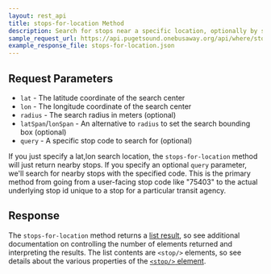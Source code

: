 ```yaml
---
layout: rest_api
title: stops-for-location Method
description: Search for stops near a specific location, optionally by stop code.
sample_request_url: https://api.pugetsound.onebusaway.org/api/where/stops-for-location.json?key=TEST&lat=47.653435&lon=-122.305641
example_response_file: stops-for-location.json
---
```


## Request Parameters

* `lat` - The latitude coordinate of the search center
* `lon` - The longitude coordinate of the search center
* `radius` - The search radius in meters (optional)
* `latSpan`/`lonSpan` - An alternative to `radius` to set the search bounding box (optional)
* `query`	- A specific stop code to search for (optional)

If you just specify a lat,lon search location, the `stops-for-location` method will just return nearby stops.  If you specify an optional `query` parameter, we'll search for nearby stops with the specified code.  This is the primary method from going from a user-facing stop code like "75403" to the actual underlying stop id unique to a stop for a particular transit agency.

## Response

The `stops-for-location` method returns a [list result](../elements/list-result), so see additional documentation on controlling the number of elements returned and interpreting the results.  The list contents are `<stop/>` elements, so see details about the various properties of the [`<stop/>` element](../elements/stop).

